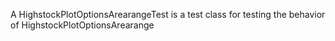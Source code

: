 A HighstockPlotOptionsArearangeTest is a test class for testing the behavior of HighstockPlotOptionsArearange